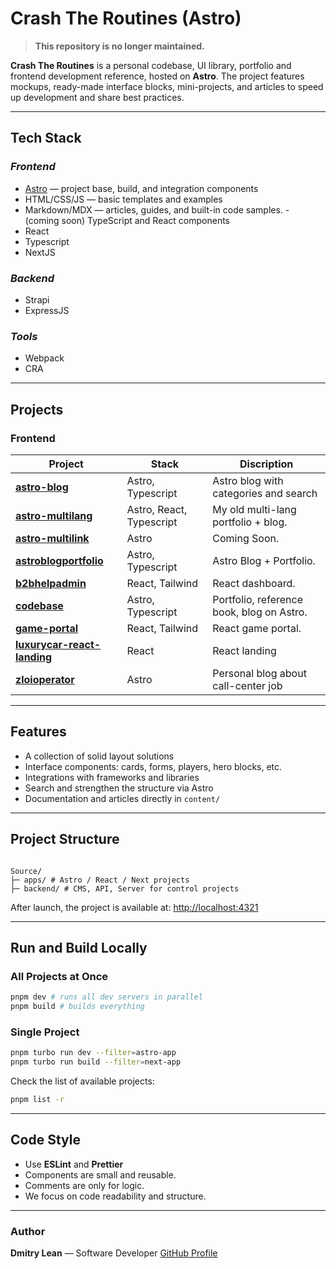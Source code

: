 # Crash The Routines (Astro)

> **This repository is no longer maintained.**

**Crash The Routines** is a personal codebase, UI library, portfolio and frontend development reference, hosted on **Astro**.
The project features mockups, ready-made interface blocks, mini-projects, and articles to speed up development and share best practices.

---

## Tech Stack

### _Frontend_

- [Astro](https://astro.build/) — project base, build, and integration components
- HTML/CSS/JS — basic templates and examples
- Markdown/MDX — articles, guides, and built-in code samples. - (coming soon) TypeScript and React components
- React
- Typescript
- NextJS

### _Backend_

- Strapi
- ExpressJS

### _Tools_

- Webpack
- CRA

---

## Projects

### Frontend

| Project                                                                | Stack                    | Discription                               |
| ---------------------------------------------------------------------- | ------------------------ | ----------------------------------------- |
| [**astro-blog**](https://astro-blog01.netlify.app/)                    | Astro, Typescript        | Astro blog with categories and search     |
| [**astro-multilang**](https://astro-multilang.netlify.app)             | Astro, React, Typescript | My old multi-lang portfolio + blog.       |
| [**astro-multilink**](https://astro-multi-link.netlify.app/)           | Astro                    | Coming Soon.                              |
| [**astroblogportfolio**](https://astroblogportfolio.netlify.app/)      | Astro, Typescript        | Astro Blog + Portfolio.                   |
| [**b2bhelpadmin**](https://reactb2badmin.netlify.app/)                 | React, Tailwind          | React dashboard.                          |
| [**codebase**](https://www.crashtheroutine.site/)                      | Astro, Typescript        | Portfolio, reference book, blog on Astro. |
| [**game-portal**](https://game-portal-react.netlify.app/)              | React, Tailwind          | React game portal.                        |
| [**luxurycar-react-landing**](https://luxury-car-landing.netlify.app/) | React                    | React landing                             |
| [**zloioperator**](https://zloioperator.netlify.app/)                  | Astro                    | Personal blog about call-center job       |

---

## Features

- A collection of solid layout solutions
- Interface components: cards, forms, players, hero blocks, etc.
- Integrations with frameworks and libraries
- Search and strengthen the structure via Astro
- Documentation and articles directly in `content/`

---

## Project Structure

```

Source/
├─ apps/ # Astro / React / Next projects
├─ backend/ # CMS, API, Server for control projects

```

After launch, the project is available at:
[http://localhost:4321](http://localhost:4321)

---

## Run and Build Locally

### All Projects at Once

```bash
pnpm dev # runs all dev servers in parallel
pnpm build # builds everything
```

### Single Project

```bash
pnpm turbo run dev --filter=astro-app
pnpm turbo run build --filter=next-app
```

Check the list of available projects:

```bash
pnpm list -r
```

---

## Code Style

- Use **ESLint** and **Prettier**
- Components are small and reusable.
- Comments are only for logic.
- We focus on code readability and structure.

---

### Author

**Dmitry Lean** — Software Developer
[GitHub Profile](https://github.com/dmitrylean)
